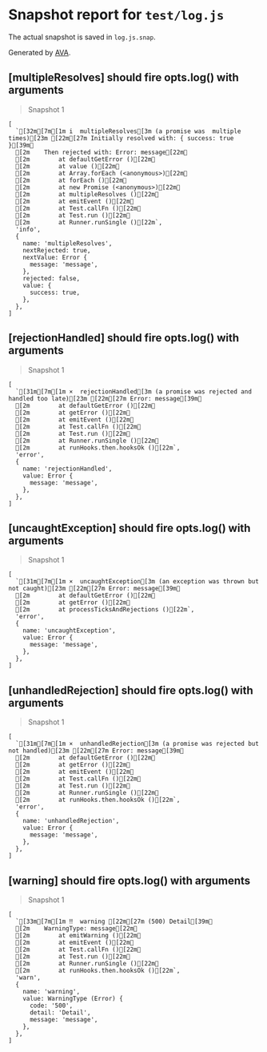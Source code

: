 # Snapshot report for `test/log.js`

The actual snapshot is saved in `log.js.snap`.

Generated by [AVA](https://ava.li).

## [multipleResolves] should fire opts.log() with arguments

> Snapshot 1

    [
      `[32m[7m[1m i  multipleResolves[3m (a promise was  multiple times)[23m [22m[27m Initially resolved with: { success: true }[39m␊
      [2m    Then rejected with: Error: message[22m␊
      [2m        at defaultGetError ()[22m␊
      [2m        at value ()[22m␊
      [2m        at Array.forEach (<anonymous>)[22m␊
      [2m        at forEach ()[22m␊
      [2m        at new Promise (<anonymous>)[22m␊
      [2m        at multipleResolves ()[22m␊
      [2m        at emitEvent ()[22m␊
      [2m        at Test.callFn ()[22m␊
      [2m        at Test.run ()[22m␊
      [2m        at Runner.runSingle ()[22m`,
      'info',
      {
        name: 'multipleResolves',
        nextRejected: true,
        nextValue: Error {
          message: 'message',
        },
        rejected: false,
        value: {
          success: true,
        },
      },
    ]

## [rejectionHandled] should fire opts.log() with arguments

> Snapshot 1

    [
      `[31m[7m[1m ×  rejectionHandled[3m (a promise was rejected and handled too late)[23m [22m[27m Error: message[39m␊
      [2m        at defaultGetError ()[22m␊
      [2m        at getError ()[22m␊
      [2m        at emitEvent ()[22m␊
      [2m        at Test.callFn ()[22m␊
      [2m        at Test.run ()[22m␊
      [2m        at Runner.runSingle ()[22m␊
      [2m        at runHooks.then.hooksOk ()[22m`,
      'error',
      {
        name: 'rejectionHandled',
        value: Error {
          message: 'message',
        },
      },
    ]

## [uncaughtException] should fire opts.log() with arguments

> Snapshot 1

    [
      `[31m[7m[1m ×  uncaughtException[3m (an exception was thrown but not caught)[23m [22m[27m Error: message[39m␊
      [2m        at defaultGetError ()[22m␊
      [2m        at getError ()[22m␊
      [2m        at processTicksAndRejections ()[22m`,
      'error',
      {
        name: 'uncaughtException',
        value: Error {
          message: 'message',
        },
      },
    ]

## [unhandledRejection] should fire opts.log() with arguments

> Snapshot 1

    [
      `[31m[7m[1m ×  unhandledRejection[3m (a promise was rejected but not handled)[23m [22m[27m Error: message[39m␊
      [2m        at defaultGetError ()[22m␊
      [2m        at getError ()[22m␊
      [2m        at emitEvent ()[22m␊
      [2m        at Test.callFn ()[22m␊
      [2m        at Test.run ()[22m␊
      [2m        at Runner.runSingle ()[22m␊
      [2m        at runHooks.then.hooksOk ()[22m`,
      'error',
      {
        name: 'unhandledRejection',
        value: Error {
          message: 'message',
        },
      },
    ]

## [warning] should fire opts.log() with arguments

> Snapshot 1

    [
      `[33m[7m[1m ‼  warning [22m[27m (500) Detail[39m␊
      [2m    WarningType: message[22m␊
      [2m        at emitWarning ()[22m␊
      [2m        at emitEvent ()[22m␊
      [2m        at Test.callFn ()[22m␊
      [2m        at Test.run ()[22m␊
      [2m        at Runner.runSingle ()[22m␊
      [2m        at runHooks.then.hooksOk ()[22m`,
      'warn',
      {
        name: 'warning',
        value: WarningType (Error) {
          code: '500',
          detail: 'Detail',
          message: 'message',
        },
      },
    ]
